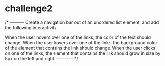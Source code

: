 # challenge2
/* ------- Create a navigation bar out of an unordered list element, and add the following interactivity.

When the user hovers over one of the links, the color of the text should change.
When the user hovers over one of the links, the background color of the element that contains the link should change.
When the user clicks on one of the links, the element that contains the link should grow in size by 5px on the left and right. ---------*/

